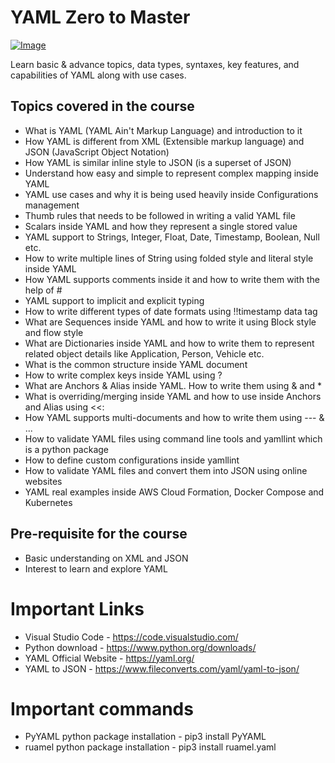 # YAML Zero to Master

[![Image](https://udemy-image-web-upload.s3.amazonaws.com:443/redactor/raw/article_lecture/2022-08-02_02-31-52-6470786061b9c1be9b2cc6f77808b162.png "YAML Zero to Master")](https://www.udemy.com/course/yaml-zero-to-master/?referralCode=86106E18E5DA5F21D0E1)

Learn basic & advance topics, data types, syntaxes, key features, and capabilities of YAML along with use cases.

## Topics covered in the course

* What is YAML (YAML Ain't Markup Language) and introduction to it
* How YAML is different from XML (Extensible markup language) and JSON (JavaScript Object Notation)
* How YAML is similar inline style to JSON (is a superset of JSON)
* Understand how easy and simple to represent complex mapping inside YAML
* YAML use cases and why it is being used heavily inside Configurations management
* Thumb rules that needs to be followed in writing a valid YAML file
* Scalars inside YAML and how they represent a single stored value
* YAML support to Strings, Integer, Float, Date, Timestamp, Boolean, Null etc.
* How to write multiple lines of String using folded style and literal style inside YAML
* How YAML supports comments inside it and how to write them with the help of #
* YAML support to implicit and explicit typing
* How to write different types of date formats using !!timestamp data tag
* What are Sequences inside YAML and how to write it using Block style and flow style
* What are Dictionaries inside YAML and how to write them to represent related object details like Application, Person, Vehicle etc.
* What is the common structure inside YAML document
* How to write complex keys inside YAML using ? 
* What are Anchors & Alias inside YAML. How to write them using & and *
* What is overriding/merging inside YAML and how to use inside Anchors and Alias using <<:
* How YAML supports multi-documents and how to write them using --- & ...
* How to validate YAML files using command line tools and yamllint which is a python package
* How to define custom configurations inside yamllint
* How to validate YAML files and convert them into JSON using online websites
* YAML real examples inside AWS Cloud Formation, Docker Compose and Kubernetes

## Pre-requisite for the course

- Basic understanding on XML and JSON
- Interest to learn and explore YAML

# Important Links
- Visual Studio Code - https://code.visualstudio.com/
- Python download - https://www.python.org/downloads/
- YAML Official Website - https://yaml.org/
- YAML to JSON - https://www.fileconverts.com/yaml/yaml-to-json/

# Important commands
- PyYAML python package installation - pip3 install PyYAML
- ruamel python package installation - pip3 install ruamel.yaml
